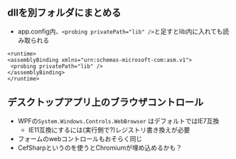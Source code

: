 ## dllを別フォルダにまとめる
* app.config内、`<probing privatePath="lib" />`と足すとlib内に入れても読み取られる

```
<runtime>
<assemblyBinding xmlns="urn:schemas-microsoft-com:asm.v1">
 <probing privatePath="lib" />
</assemblyBinding>
</runtime>
```

## デスクトップアプリ上のブラウザコントロール
* WPFの`System.Windows.Controls.WebBrowser` はデフォルトではIE7互換
    * IE11互換にするには(実行側で?)レジストリ書き換えが必要
* フォームのwebコントロールもおそらく同じ
* CefSharpというのを使うとChromiumが埋め込めるかも？